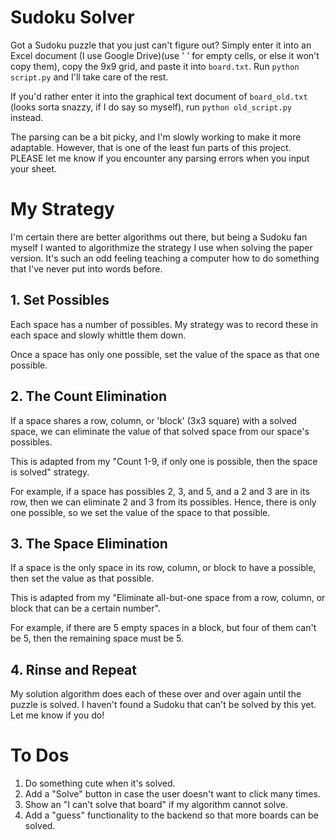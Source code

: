 # Sudoku Solver

Got a Sudoku puzzle that you just can't figure out?  Simply enter it into an Excel document (I use Google Drive)(use ' ' for empty cells, or else it won't copy them), copy the 9x9 grid, and paste it into `board.txt`.  Run `python script.py` and I'll take care of the rest.

If you'd rather enter it into the graphical text document of `board_old.txt` (looks sorta snazzy, if I do say so myself), run `python old_script.py` instead.

The parsing can be a bit picky, and I'm slowly working to make it more adaptable.  However, that is one of the least fun parts of this project.  PLEASE let me know if you encounter any parsing errors when you input your sheet.

# My Strategy

I'm certain there are better algorithms out there, but being a Sudoku fan myself I wanted to algorithmize the strategy I use when solving the paper version.  It's such an odd feeling teaching a computer how to do something that I've never put into words before.

## 1. Set Possibles

Each space has a number of possibles.  My strategy was to record these in each space and slowly whittle them down.

Once a space has only one possible, set the value of the space as that one possible.

## 2. The Count Elimination

If a space shares a row, column, or 'block' (3x3 square) with a solved space, we can eliminate the value of that solved space from our space's possibles.

This is adapted from my "Count 1-9, if only one is possible, then the space is solved" strategy.

For example, if a space has possibles 2, 3, and 5, and a 2 and 3 are in its row, then we can eliminate 2 and 3 from its possibles.  Hence, there is only one possible, so we set the value of the space to that possible.

## 3. The Space Elimination

If a space is the only space in its row, column, or block to have a possible, then set the value as that possible.

This is adapted from my "Eliminate all-but-one space from a row, column, or block that can be a certain number".

For example, if there are 5 empty spaces in a block, but four of them can't be 5, then the remaining space must be 5.

## 4. Rinse and Repeat

My solution algorithm does each of these over and over again until the puzzle is solved.  I haven't found a Sudoku that can't be solved by this yet.  Let me know if you do!

# To Dos

1. Do something cute when it's solved.
2. Add a "Solve" button in case the user doesn't want to click many times.
3. Show an "I can't solve that board" if my algorithm cannot solve.
4. Add a "guess" functionality to the backend so that more boards can be solved.
